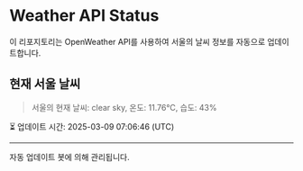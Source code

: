 
# Weather API Status

이 리포지토리는 OpenWeather API를 사용하여 서울의 날씨 정보를 자동으로 업데이트합니다.

## 현재 서울 날씨
> 서울의 현재 날씨: clear sky, 온도: 11.76°C, 습도: 43%

⏳ 업데이트 시간: 2025-03-09 07:06:46 (UTC)

---
자동 업데이트 봇에 의해 관리됩니다.
